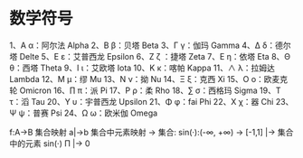 # 数学符号
1、Α α：阿尔法 Alpha
2、Β β：贝塔 Beta
3、Γ γ：伽玛 Gamma
4、Δ δ：德尔塔 Delte
5、Ε ε：艾普西龙 Epsilon
6、Ζ ζ ：捷塔 Zeta
7、Ε η：依塔 Eta
8、Θ θ：西塔 Theta
9、Ι ι：艾欧塔 Iota
10、Κ κ：喀帕 Kappa
11、∧ λ：拉姆达 Lambda
12、Μ μ：缪 Mu
13、Ν ν：拗 Nu
14、Ξ ξ：克西 Xi
15、Ο ο：欧麦克轮 Omicron
16、∏ π：派 Pi
17、Ρ ρ：柔 Rho
18、∑ σ：西格玛 Sigma
19、Τ τ：滔 Tau
20、Υ υ：宇普西龙 Upsilon
21、Φ φ：fai Phi
22、Χ χ：器 Chi
23、Ψ ψ：普赛 Psi
24、Ω ω：欧米伽 Omega

f:A->B 集合映射 a|->b 集合中元素映射
-> 集合: sin(·):(-∞, +∞) -> [-1,1]
|-> 集合中的元素 sin(·) Π |-> 0 